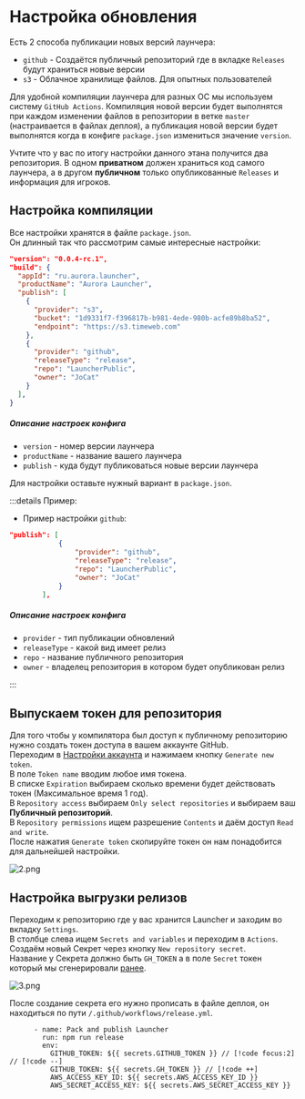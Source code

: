 # Настройка обновления

Есть 2 способа публикации новых версий лаунчера:

- `github` - Создаётся публичный репозиторий где в вкладке `Releases` будут храниться новые версии
- `s3` - Облачное хранилище файлов. Для опытных пользователей

Для удобной компиляции лаунчера для разных ОС мы используем систему `GitHub Actions`.
Компиляция новой версии будет выполнятся при каждом изменении файлов в репозитории в ветке `master` (настраивается в файлах деплоя), а публикация новой версии будет выполнятся когда в конфиге `package.json` измениться значение `version`.  

Учтите что у вас по итогу настройки данного этана получится два репозитория. В одном **приватном** должен храниться код самого лаунчера, а в другом **публичном** только опубликованные `Releases` и информация для игроков.


## Настройка компиляции

Все настройки хранятся в файле `package.json`.  
Он длинный так что рассмотрим самые интересные настройки:

```json
"version": "0.0.4-rc.1",
"build": {
  "appId": "ru.aurora.launcher",
  "productName": "Aurora Launcher",
  "publish": [
    {
      "provider": "s3",
      "bucket": "1d9331f7-f396817b-b981-4ede-980b-acfe89b8ba52",
      "endpoint": "https://s3.timeweb.com"
    },
    {
      "provider": "github",
      "releaseType": "release",
      "repo": "LauncherPublic",
      "owner": "JoCat"
    }
  ],
}
```

##### Описание настроек конфига

- `version` - номер версии лаунчера
- `productName` - название вашего лаунчера
- `publish` - куда будут публиковаться новые версии лаунчера

Для настройки оставьте нужный вариант в `package.json`.

:::details Пример:

- Пример настройки `github`:

```json
"publish": [
            {
                "provider": "github",
                "releaseType": "release",
                "repo": "LauncherPublic",
                "owner": "JoCat"
            }
        ],
```

##### Описание настроек конфига

- `provider` - тип публикации обновлений
- `releaseType` - какой вид имеет релиз
- `repo` - название публичного репозитория
- `owner` - владелец репозитория в котором будет опубликован релиз

:::

## Выпускаем токен для репозитория

Для того чтобы у компилятора был доступ к публичному репозиторию нужно создать токен доступа в вашем аккаунте GitHub.  
Переходим в [Настройки аккаунта](https://github.com/settings/tokens?type=beta) и нажимаем кнопку `Generate new token`.  
В поле `Token name` вводим любое имя токена.  
В списке `Expiration` выбираем сколько времени будет действовать токен (Максимальное время 1 год).  
В `Repository access` выбираем `Only select repositories` и выбираем ваш **Публичный репозиторий**.  
В `Repository permissions` ищем разрешение `Contents` и даём доступ `Read and write`.  
После нажатия `Generate token` скопируйте токен он нам понадобится для дальнейшей настройки.

![2.png](/foto-github/2.png)

## Настройка выгрузки релизов

Переходим к репозиторию где у вас хранится Launcher и заходим во вкладку `Settings`.  
В столбце слева ищем `Secrets and variables` и переходим в `Actions`.  
Создаём новый Секрет через кнопку `New repository secret`.  
Название у Секрета должно быть `GH_TOKEN` а в поле `Secret` токен который мы сгенерировали [ранее](#выпускаем-токен-для-репозитория).

![3.png](/foto-github/3.png)

После создание секрета его нужно прописать в файле деплоя, он находиться по пути `/.github/workflows/release.yml`.

```yaml:line-numbers=45
      - name: Pack and publish Launcher
        run: npm run release
        env:
          GITHUB_TOKEN: ${{ secrets.GITHUB_TOKEN }} // [!code focus:2] // [!code --]
          GITHUB_TOKEN: ${{ secrets.GH_TOKEN }} // [!code ++]
          AWS_ACCESS_KEY_ID: ${{ secrets.AWS_ACCESS_KEY_ID }}
          AWS_SECRET_ACCESS_KEY: ${{ secrets.AWS_SECRET_ACCESS_KEY }}
```

